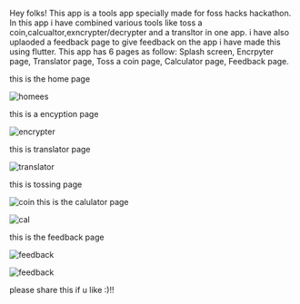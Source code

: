 
Hey folks!
This app is a tools app specially made for foss hacks hackathon. In this app i have combined various tools like toss a coin,calcualtor,exncrypter/decrypter and a transltor in one app.
i have also uplaoded a feedback page to give feedback on the app
i have made this using flutter.
This app has  6 pages as follow:
Splash screen, Encrpyter page, Translator page, Toss a coin page, Calculator page, Feedback page.


this is the home page 

![homees](https://github.com/user-attachments/assets/079ef904-da9e-4296-841a-38b12cfd33da)



this is a encyption page 


![encrypter](https://github.com/user-attachments/assets/b25fea4e-8400-4876-a1c3-7784e289604a)

this is translator page


![translator](https://github.com/user-attachments/assets/efc3782b-b345-4a62-80ad-4792f7efa9e6)

this is tossing page


![coin](https://github.com/user-attachments/assets/06f31cc8-c0ae-4b81-ae21-9625603333df)
this is the calulator page


![cal](https://github.com/user-attachments/assets/868e4372-7906-40b2-97c2-40aaa72dff02)

this is the feedback page


![feedback](https://github.com/user-attachments/assets/6f616100-e641-4f89-a626-42b73feb9dc6)



![feedback](https://github.com/user-attachments/assets/4a14ffcd-8ffa-490b-937e-81e4eb6e3f96)


please share this if u like :)!!
